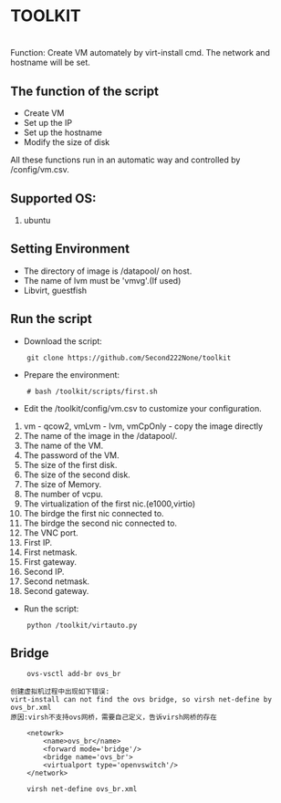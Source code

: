 # TOOLKIT
# 
Function: Create VM automately by virt-install cmd. The network and 
hostname will be set.


## The function of the script

- Create VM 
- Set up the IP
- Set up the hostname
- Modify the size of disk
 
All these functions run in an automatic way and controlled by /config/vm.csv.


## Supported OS:

1. ubuntu


## Setting Environment

- The directory of image is /datapool/ on host.
- The name of lvm must be 'vmvg'.(If used)
- Libvirt, guestfish

## Run the script

- Download the script:

```
	git clone https://github.com/Second222None/toolkit
```

- Prepare the environment:

```
	# bash /toolkit/scripts/first.sh
```

- Edit the /toolkit/config/vm.csv to customize your configuration.

1. vm - qcow2, vmLvm - lvm, vmCpOnly - copy the image directly
2. The name of the image in the /datapool/.
3. The name of the VM.
4. The password of the VM.
5. The size of the first disk.
6. The size of the second disk.
7. The size of Memory.
8. The number of vcpu.
9. The virtualization of the first nic.(e1000,virtio)
10. The birdge the first nic connected to.
11. The birdge the second nic connected to.
12. The VNC port.
13. First IP.
14. First netmask.
15. First gateway.
16. Second IP.
17. Second netmask.
18. Second gateway.

- Run the script:

```
	python /toolkit/virtauto.py
```

## Bridge
    
```    
    ovs-vsctl add-br ovs_br
```

    创建虚拟机过程中出现如下错误:
    virt-install can not find the ovs bridge, so virsh net-define by ovs_br.xml
    原因:virsh不支持ovs网桥，需要自己定义，告诉virsh网桥的存在
    
```
    <netowrk>
        <name>ovs_br</name>
        <forward mode='bridge'/> 
        <bridge name='ovs_br'>
        <virtualport type='openvswitch'/>
    </network>
``` 
```
    virsh net-define ovs_br.xml
```


